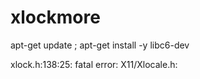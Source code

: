 # xlockmore

  apt-get update ; apt-get install -y   libc6-dev
  
  xlock.h:138:25: fatal error: X11/Xlocale.h:
